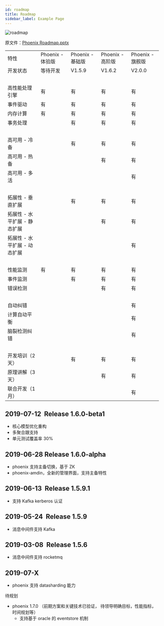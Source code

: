 ```yaml
---
id: roadmap
title: Roadmap
sidebar_label: Example Page
---
```


![roadmap](../../img/roadmap/roadmap.png)

原文件：[Phoenix Roadmap.pptx](https://portal.iquantex.com/confluence/download/attachments/23265576/Phoenix%20Roadmap.pptx?version=1&modificationDate=1562722615000&api=v2)

<table><colgroup><col><col><col><col><col></colgroup><tbody><tr><td>特性</td><td>Phoenix - 体验版</td><td>Phoenix - 基础版</td><td>Phoenix - 高阶版</td><td>Phoenix - 旗舰版</td></tr><tr><td colspan="1">开发状态</td><td colspan="1">等待开发</td><td colspan="1">V1.5.9</td><td colspan="1">V1.6.2</td><td colspan="1">V2.0.0</td></tr><tr><td colspan="1"><br></td><td colspan="1"><br></td><td colspan="1"><br></td><td colspan="1"><br></td><td colspan="1"><br></td></tr><tr><td>高性能处理引擎</td><td>有</td><td>有</td><td>有</td><td>有</td></tr><tr><td>事件驱动</td><td>有</td><td>有</td><td>有</td><td>有</td></tr><tr><td>内存计算</td><td>有</td><td>有</td><td>有</td><td>有</td></tr><tr><td>事务处理</td><td><br></td><td>有</td><td>有</td><td>有</td></tr><tr><td><br></td><td><br></td><td><br></td><td><br></td><td><br></td></tr><tr><td>高可用 - 冷备</td><td><br></td><td>有</td><td>有</td><td>有</td></tr><tr><td>高可用 - 热备</td><td><br></td><td><br></td><td>有</td><td>有</td></tr><tr><td>高可用 - 多活</td><td><br></td><td><br></td><td><br></td><td>有</td></tr><tr><td><br></td><td><br></td><td><br></td><td><br></td><td><br></td></tr><tr><td>拓展性 - 垂直扩展</td><td><br></td><td>有</td><td>有</td><td>有</td></tr><tr><td>拓展性 - 水平扩展 - 静态扩展</td><td><br></td><td><br></td><td>有</td><td>有</td></tr><tr><td>拓展性 - 水平扩展 - 动态扩展</td><td><br></td><td><br></td><td><br></td><td>有</td></tr><tr><td><br></td><td><br></td><td><br></td><td><br></td><td><br></td></tr><tr><td>性能监测</td><td>有</td><td>有</td><td>有</td><td>有</td></tr><tr><td>事件监测</td><td><br></td><td>有</td><td>有</td><td>有</td></tr><tr><td>错误检测</td><td><br></td><td><br></td><td>有</td><td>有</td></tr><tr><td><br></td><td><br></td><td><br></td><td><br></td><td><br></td></tr><tr><td>自动纠错</td><td><br></td><td><br></td><td><br></td><td>有</td></tr><tr><td>计算自动平衡</td><td><br></td><td><br></td><td><br></td><td>有</td></tr><tr><td>脑裂检测纠错</td><td><br></td><td><br></td><td><br></td><td>有</td></tr><tr><td><br></td><td><br></td><td><br></td><td><br></td><td><br></td></tr><tr><td>开发培训（2 天）</td><td><br></td><td>有</td><td>有</td><td>有</td></tr><tr><td>原理讲解（3 天）</td><td><br></td><td><br></td><td>有</td><td>有</td></tr><tr><td>联合开发（1 月）</td><td><br></td><td><br></td><td><br></td><td>有</td></tr></tbody></table>

2019-07-12  Release 1.6.0-beta1
-------------------------------

*   核心模型优化重构
*   多聚合跟支持
*   单元测试覆盖率 30%

2019-06-28 Release 1.6.0-alpha
------------------------------

*   phoenix 支持主备切换，基于 ZK
*   phoenix-amdin，全新的管理界面，支持主备特性

2019-06-13  Release 1.5.9.1
---------------------------

*   支持 Kafka kerberos 认证

2019-05-24  Release 1.5.9
-------------------------

*   消息中间件支持 Kafka

2019-03-08  Release 1.5.6
-------------------------

*   消息中间件支持 rocketmq

2019-07-X
---------

*   phoenix 支持 datasharding 能力

待规划

*   phoenix 1.7.0 （前期方案和关键技术已验证， 待领导明确目标，性能指标，时间规划等）
    *   支持基于 oracle 的 eventstore 机制